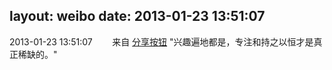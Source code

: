 layout: weibo
date: 2013-01-23 13:51:07
---
<meta name="referrer" content="no-referrer" />

2013-01-23 13:51:07  &nbsp;&nbsp;&nbsp;&nbsp;&nbsp;&nbsp; 来自 <a href="http://app.weibo.com/t/feed/cUcI1A" rel="nofollow">分享按钮</a>
"兴趣遍地都是，专注和持之以恒才是真正稀缺的。" ​​​
